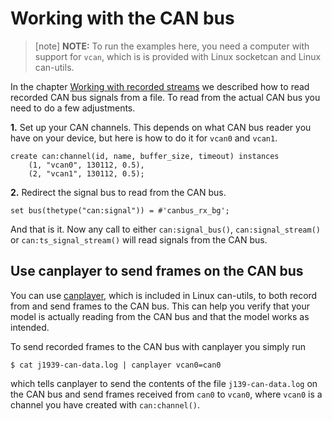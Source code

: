 # Working with the CAN bus

>[note] **NOTE:** To run the examples here, you need a computer with support for `vcan`, which is is provided with Linux socketcan and Linux can-utils.

In the chapter [Working with recorded streams](/DL/docs/usermd/canbus-guide/docs/working-with-recorded-streams.md) we described how to read recorded CAN bus signals from a file. To read from the actual CAN bus you need to do a few adjustments.

**1.** Set up your CAN channels. This depends on what CAN bus reader you have on your device, but here is how to do it for `vcan0` and `vcan1`.

```OSQL
create can:channel(id, name, buffer_size, timeout) instances
    (1, "vcan0", 130112, 0.5),
    (2, "vcan1", 130112, 0.5);
```

**2.** Redirect the signal bus to read from the CAN bus.

```OSQL
set bus(thetype("can:signal")) = #'canbus_rx_bg';
```

And that is it. Now any call to either `can:signal_bus()`, `can:signal_stream()` or `can:ts_signal_stream()` will read signals from the CAN bus.

## Use canplayer to send frames on the CAN bus

You can use [canplayer](https://manpages.ubuntu.com/manpages/jammy/man1/canplayer.1.html), which is included in Linux can-utils, to both record from and send frames to the CAN bus. This can help you verify that your model is actually reading from the CAN bus and that the model works as intended.

To send recorded frames to the CAN bus with canplayer you simply run

```shell
$ cat j1939-can-data.log | canplayer vcan0=can0
```

which tells canplayer to send the contents of the file `j139-can-data.log` on the CAN bus and send frames received from `can0` to `vcan0`, where `vcan0` is a channel you have created with `can:channel()`.

